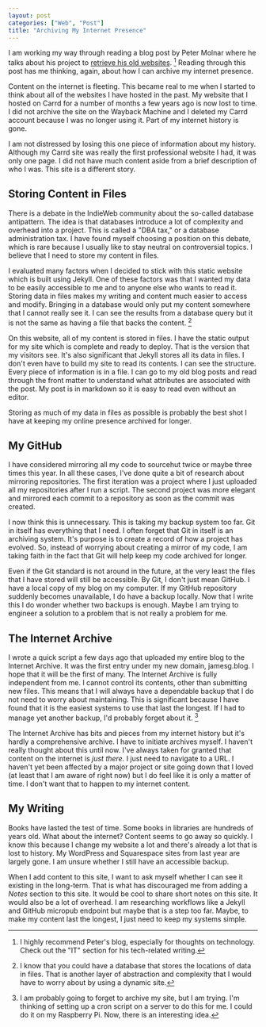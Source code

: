 ```yaml
---
layout: post
categories: ["Web", "Post"]
title: "Archiving My Internet Presence"
---
```


I am working my way through reading a blog post by Peter Molnar where he talks about his project to [retrieve his old websites](https://petermolnar.net/article/content-archeology/index.html). [^1] Reading through this post has me thinking, again, about how I can archive my internet presence.

Content on the internet is fleeting. This became real to me when I started to think about all of the websites I have hosted in the past. My website that I hosted on Carrd for a number of months a few years ago is now lost to time. I did not archive the site on the Wayback Machine and I deleted my Carrd account because I was no longer using it. Part of my internet history is gone.

I am not distressed by losing this one piece of information about my history. Although my Carrd site was really the first professional website I had, it was only one page. I did not have much content aside from a brief description of who I was. This site is a different story.

## Storing Content in Files

There is a debate in the IndieWeb community about the so-called database antipattern. The idea is that databases introduce a lot of complexity and overhead into a project. This is called a "DBA tax," or a database administration tax. I have found myself choosing a position on this debate, which is rare because I usually like to stay neutral on controversial topics. I believe that I need to store my content in files.

I evaluated many factors when I decided to stick with this static website which is built using Jekyll. One of these factors was that I wanted my data to be easily accessible to me and to anyone else who wants to read it. Storing data in files makes my writing and content much easier to access and modify. Bringing in a database would only put my content somewhere that I cannot really see it. I can see the results from a database query but it is not the same as having a file that backs the content. [^2]

On this website, all of my content is stored in files. I have the static output for my site which is complete and ready to deploy. That is the version that my visitors see. It's also significant that Jekyll stores all its data in files. I don't even have to build my site to read its contents. I can see the structure. Every piece of information is in a file. I can go to my old blog posts and read through the front matter to understand what attributes are associated with the post. My post is in markdown so it is easy to read even without an editor.

Storing as much of my data in files as possible is probably the best shot I have at keeping my online presence archived for longer.

## My GitHub

I have considered mirroring all my code to sourcehut twice or maybe three times this year. In all these cases, I've done quite a bit of research about mirroring repositories. The first iteration was a project where I just uploaded all my repositories after I run a script. The second project was more elegant and mirrored each commit to a repository as soon as the commit was created.

I now think this is unnecessary. This is taking my backup system too far. Git in itself has everything that I need. I often forget that Git in itself is an archiving system. It's purpose is to create a record of how a project has evolved. So, instead of worrying about creating a mirror of my code, I am taking faith in the fact that Git will help keep my code archived for longer.

Even if the Git standard is not around in the future, at the very least the files that I have stored will still be accessible. By Git, I don't just mean GitHub. I have a local copy of my blog on my computer. If my GitHub repository suddenly becomes unavailable, I do have a backup locally. Now that I write this I do wonder whether two backups is enough. Maybe I am trying to engineer a solution to a problem that is not really a problem for me.

## The Internet Archive

I wrote a quick script a few days ago that uploaded my entire blog to the Internet Archive. It was the first entry under my new domain, jamesg.blog. I hope that it will be the first of many. The Internet Archive is fully independent from me. I cannot control its contents, other than submitting new files. This means that I will always have a dependable backup that I do not need to worry about maintaining. This is significant because I have found that it is the easiest systems to use that last the longest. If I had to manage yet another backup, I'd probably forget about it. [^3]

The Internet Archive has bits and pieces from my internet history but it's hardly a comprehensive archive. I have to initiate archives myself. I haven't really thought about this until now. I've always taken for granted that content on the internet is *just there.* I just need to navigate to a URL. I haven't yet been affected by a major project or site going down that I loved (at least that I am aware of right now) but I do feel like it is only a matter of time. I don't want that to happen to my internet content.

## My Writing

Books have lasted the test of time. Some books in libraries are hundreds of years old. What about the internet? Content seems to go away so quickly. I know this because I change my website a lot and there's already a lot that is lost to history. My WordPress and Squarespace sites from last year are largely gone. I am unsure whether I still have an accessible backup.

When I add content to this site, I want to ask myself whether I can see it existing in the long-term. That is what has discouraged me from adding a *Notes* section to this site. It would be cool to share short notes on this site. It would also be a lot of overhead. I am researching workflows like a Jekyll and GitHub micropub endpoint but maybe that is a step too far. Maybe, to make my content last the longest, I just need to keep my systems simple.

[^1]: I highly recommend Peter's blog, especially for thoughts on technology. Check out the "IT" section for his tech-related writing.
[^2]: I know that you could have a database that stores the locations of data in files. That is another layer of abstraction and complexity that I would have to worry about by using a dynamic site.
[^3]: I am probably going to forget to archive my site, but I am trying. I'm thinking of setting up a cron script on a server to do this for me. I could do it on my Raspberry Pi. Now, there is an interesting idea.